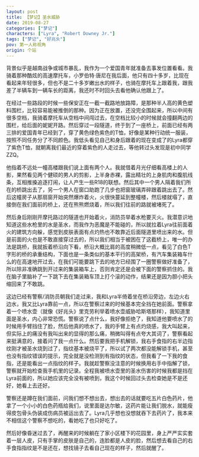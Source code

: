 ```yaml
---
layout: post
title: 【梦记】圣水威胁
date: 2019-08-27
categories: ["梦记"]
characters: ["Lyra", "Robert Downey Jr."]
tags: ["梦记", "好兆头"]
pov: 第一人称视角
origin: 个站
---
```


背景似乎是越南战争或城市暴乱，我作为一个爱国青年就准备去事发位置看看。我骑着那种酷炫的高速摩托车，小罗伯特·唐尼在我后面，他只有四十多岁，比现在看起来年轻很多，但也不是二十多岁嫩出水的样子，也骑在摩托车上跟着我，跟我差了半辆车到一辆车长的距离，我还时不时回头去看他确认他跟上了。

在经过一些路段的时候一些保安正在一截一截路地放路障，是那种半人高的黄色塑料围栏，比较容易能被推倒的那种。因为正在放置，还没完全围起来，所以中间有很多空档，我骑着摩托车从空档中间闯过去，在空档比较小的时候就会撞翻两边的围栏，给后面的妮妮开路。然后穿过一段隧道，终于到了一座桥上，前面已经有两三排的爱国青年已经到了，穿了黄色绿色紫色的T恤，好像是某种行动统一服装，按照不同任务分了不同颜色。我低头看见自己和身后跟着的现在变成了的Lyra都穿了紫色T恤，就朝离我们最近的穿着紫色的人走过去，等他转过头发现是初中同学ZZQ。

他指着不远处一幢高楼跟我们说上面有两个人。我就借着月光仔细看高楼上的人影，果然看见两个健硕的男人的剪影，上半身赤裸，露出精壮的上身肌肉和腹肌线条，互相推搡追逐打闹，让人产生一些R18的联想。然后其中一个男人隔着我们所在的桥跳出去了，另一个男人在窗口助跑了几步也把窗玻璃弄碎跟着跳出去了。然后这幢房子从那扇窗开始突然爆炸着火，火很快蔓延到整幢楼，然后楼就塌了，直接倒在我们面前的桥上，还在熊熊燃烧着，所以我们往前的路就被堵死了。

然后身后刚刚开摩托路过的隧道也开始着火，消防员举着水枪要灭火。我潜意识地知道这些水枪里的水是圣水，而我作为恶魔是不能碰的，所以就拉着Lyra往前面着火的建筑方向躲，感觉到皮肤表面有点灼热也不敢靠近后面隧道里喷出来的水。但是前面的火也是不敢直接穿过去的，所以我们相当于被困在了这截桥上，唯一的办法是跳桥，我就扳着桥沿向下看，桥沿大概比肩的高度稍微低一点，看见了白色T字形的桥的承重结构，下面也是一条类似的基本平行的高架桥，有汽车集装箱车什么的在高速地开过去，在我们可能要跳下去的地方已经围了一圈警察做好准备了，所以除非准确跳到开过来的集装箱车上，否则肯定还是会被下面的警察抓住的。我在脑子里脑补了一下跳下去在集装箱车顶上打个滚的动作，结果还是因为胆小把头缩回来了不敢跳。

这边已经有警察/消防员朝我们走过来，我和Lyra半倚着坐在桥沿旁边，左边火右边水，我又比Lyra靠前一点，所以在警察过来的时候基本完全挡在她前面。警察拿着一个喷水壶（就像《好兆头》里克劳利举着喷水壶威胁哈斯塔那样），我知道里面是圣水，内心非常恐慌。警察说了点什么，我好像拒绝了，我知道他要喷水了的时候用手臂挡住了脸，然后他真的喷水了，我的手臂上有点灼烧感，我大叫起来，但实际上的痛没有我叫出来的显得的那么痛，稍微叫得有点夸大其词了，警察看起来挺满意的，接着问了我一点什么。然后要我把手机解锁，我右手食指的右半边指纹刚才被圣水烧到过了，指纹基本被烧平了，所以试了两次都没能解锁手机，甚至也没有指纹错误的提示，完全就是没检测到有指纹的状态，但我看了一下我的食指，还是能看出一点指纹的样子。我就趁警察没注意的时候换用右手中指解了锁，警察就开始检查我手机里的记录。全程我被喷水壶里的圣水伤害的时候我都是挡在Lyra前面的，所以她应该完全没有被喷到，我这个时候回过头去检查她是不是还好，她看上去还好。

警察还是蹲在我们面前，问我们想不想出去，想出去的话就要吃五片白色药片，他拿了一个小小的白色药瓶给我们，说里面是达尔敏，这药片能让我们脱水，就能瘦得皮包骨头伪装成伤病员被运出去了。Lyra几乎想也没想就吞下去药片了，我本来不相信这个警察不想吃的，看她吃了也只好吃了。

然后好像昏迷过去了，再醒来的时候躺在了家小区楼下的花园里，身上严严实实套着一层人皮，只有手掌的皮肤是自己的，连脸都是人皮的脸，然后想去看自己的右手食指指纹是不是还在，想找镜子去看自己现在的样子，然后就醒了。